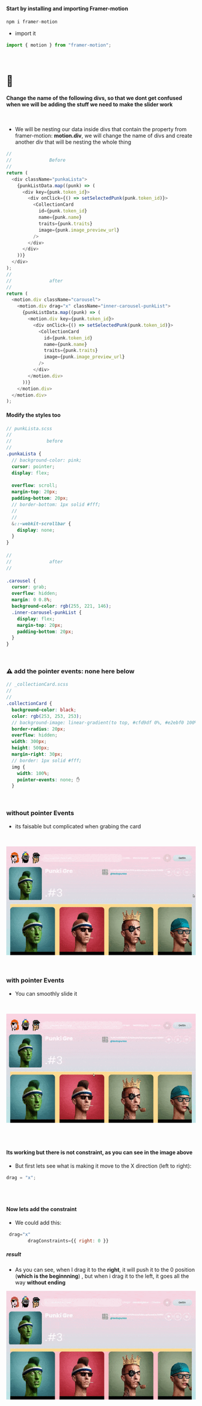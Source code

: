#### Start by installing and importing Framer-motion

```javascript
npm i framer-motion
```

- import it

```javascript
import { motion } from "framer-motion";
```

<br>

# 🥭

#### Change the name of the following divs, so that we dont get confused when we will be adding the stuff we need to make the slider work

<br>

- We will be nesting our data inside divs that contain the property from framer-motion: **motion.div**, we will change the name of divs and create another div that will be nesting the whole thing

```javascript
//
//              Before
//
return (
  <div className="punkaLista">
    {punkListData.map((punk) => (
      <div key={punk.token_id}>
        <div onClick={() => setSelectedPunk(punk.token_id)}>
          <CollectionCard
            id={punk.token_id}
            name={punk.name}
            traits={punk.traits}
            image={punk.image_preview_url}
          />
        </div>
      </div>
    ))}
  </div>
);
//
//              after
//
return (
  <motion.div className="carousel">
    <motion.div drag="x" className="inner-carousel-punkList">
      {punkListData.map((punk) => (
        <motion.div key={punk.token_id}>
          <div onClick={() => setSelectedPunk(punk.token_id)}>
            <CollectionCard
              id={punk.token_id}
              name={punk.name}
              traits={punk.traits}
              image={punk.image_preview_url}
            />
          </div>
        </motion.div>
      ))}
    </motion.div>
  </motion.div>
);
```

#### Modify the styles too

```scss
// punkLista.scss
//
//             before
//
.punkaLista {
  // background-color: pink;
  cursor: pointer;
  display: flex;

  overflow: scroll;
  margin-top: 20px;
  padding-bottom: 20px;
  // border-bottom: 1px solid #fff;
  //
  //
  &::-webkit-scrollbar {
    display: none;
  }
}

//
//              after
//

.carousel {
  cursor: grab;
  overflow: hidden;
  margin: 0 0.8%;
  background-color: rgb(255, 221, 146);
  .inner-carousel-punkList {
    display: flex;
    margin-top: 20px;
    padding-bottom: 20px;
  }
}
```

<br>

### ⚠️ add the pointer events: none here below

```scss
// _collectionCard.scss
//
//
.collectionCard {
  background-color: black;
  color: rgb(253, 253, 253);
  // background-image: linear-gradient(to top, #cfd9df 0%, #e2ebf0 100%);
  border-radius: 20px;
  overflow: hidden;
  width: 300px;
  height: 500px;
  margin-right: 30px;
  // border: 1px solid #fff;
  img {
    width: 100%;
    pointer-events: none; ✋
  }
```

<br>

### without pointer Events

- its faisable but complicated when grabing the card

<br>

[<img src="/src/img/without-pointerEvents.gif"/>]()

<br>

### with pointer Events

- You can smoothly slide it

<br>

[<img src="/src/img/with-pointerEvents.gif"/>]()

<br>
<br>

#### Its working but there is not constraint, as you can see in the image above

- But first lets see what is making it move to the X direction (left to right):

```javascript
drag = "x";
```

<br>
<br>

#### Now lets add the constraint

- We could add this:

```javascript
 drag="x"
        dragConstraints={{ right: 0 }}
```

##### result

- As you can see, when I drag it to the **right**, it will push it to the 0 position (**which is the beginnning**) , but when i drag it to the left, it goes all the way **without ending**

[<img src="/src/img/drag-constrains-to-right.gif"/>]()

<br>
<br>
